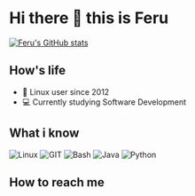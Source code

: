 # Hi there 👋 this is Feru

[![Feru's GitHub stats](https://github-readme-stats.vercel.app/api?username=heyoferu&show_icons=true&include_all_commits=true&theme=tokyonight)](https://github.com/heyoferu)
## How's life
- 📱 Linux user since 2012
- 💻 Currently studying Software Development

## What i know
![Linux](https://www.vectorlogo.zone/logos/linux/linux-icon.svg)
![GIT](https://www.vectorlogo.zone/logos/git-scm/git-scm-icon.svg)
![Bash](https://www.vectorlogo.zone/logos/gnu_bash/gnu_bash-icon.svg)
![Java](https://www.vectorlogo.zone/logos/java/java-icon.svg)
![Python](https://www.vectorlogo.zone/logos/python/python-icon.svg)

## How to reach me
